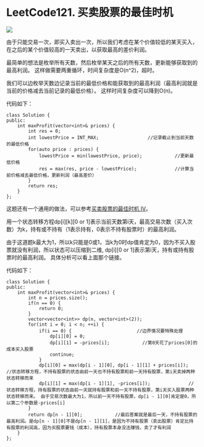 # LeetCode121. 买卖股票的最佳时机

![](https://img2020.cnblogs.com/blog/2078361/202008/2078361-20200808121831779-1655390672.png)

由于只能交易一次，即买入卖出一次，所以我们考虑在某个价值较低的某天买入，在之后的某个价值较高的一天卖出，以获取最高的差价利润。

最简单的想法是枚举所有天数，然后枚举某天之后的所有天数，更新能够获取到的最高利润。
这样做需要两重循环，时间复杂度是O(n^2)，超时。

我们可以边枚举天数边记录当前的最低价格和能获取到的最高利润（最高利润就是当前的价格减去当前记录的最低价格）。
这样时间复杂度可以降到O(n)。

代码如下：

```
class Solution {
public:
    int maxProfit(vector<int>& prices) {
        int res = 0;
        int lowestPrice = INT_MAX;                  //记录截止到当前天数的最低价格
        for(auto price : prices) {
            lowestPrice = min(lowestPrice, price);            //更新最低价格
            res = max(res, price - lowestPrice);              //计算当前价格减去最低价格，更新利润（最高差价）
        }
        return res;
    }
};
```

这题还有一个通用的做法，可以参考[买卖股票的最佳时机 IV](https://www.cnblogs.com/linrj/p/13456892.html)。

用一个状态转移方程dp[i][k][0 or 1]表示当前天数第i天，最高交易次数（买入次数）为k，持有或不持有（1表示持有，0表示不持有股票时）的最高利润。

由于这道题k最大为1，所以k只能是0或1，当k为0时dp值肯定为0，因为不买入股票就没有利润，所以状态可以压缩到二维, dp[i][0 or 1]表示第i天，持有或持有股票时的最高利润。
具体分析可以看上面那个链接。

代码如下：
```
class Solution {
public:
    int maxProfit(vector<int>& prices) {
        int n = prices.size();
        if(n == 0) {
            return 0;
        }
        vector<vector<int>> dp(n, vector<int>(2));
        for(int i = 0; i < n; ++i) {
            if(i == 0) {                        //边界情况要特殊处理
                dp[i][0] = 0;
                dp[i][1] = -prices[i];            //第0天花了prices[0]的成本买入股票
                continue;
            }
            dp[i][0] = max(dp[i - 1][0], dp[i - 1][1] + prices[i]);      //状态转移方程，不持有股票的状态由前一天也不持有股票和前一天持有股票，第i天卖掉两种状态转移而来
            dp[i][1] = max(dp[i - 1][1], -prices[i]);              //状态转移方程，持有股票的状态由前一天就持有股票和前一天不持有股票，第i天买入股票两种状态转移而来。 由于交易次数最大为1，所以前一天不持有股票，dp[i - 1][0]肯定是0，所以第二个参数是-prices[i]
        }
        return dp[n - 1][0];            //最后答案就是最后一天，不持有股票的最高利润。是dp[n - 1][0]不是dp[n - 1][1]，是因为不持有股票（卖出股票）肯定比持有股票的利润高，因为买股票要钱（成本），持有股票本身没法赚钱，卖了才有利润
    }
};
```
